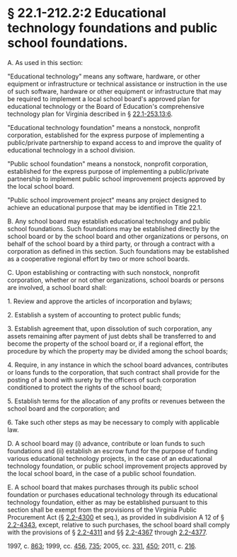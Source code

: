# § 22.1-212.2:2 Educational technology foundations and public school foundations.

<p>A. As used in this section:</p><p>"Educational technology" means any software, hardware, or other equipment or infrastructure or technical assistance or instruction in the use of such software, hardware or other equipment or infrastructure that may be required to implement a local school board's approved plan for educational technology or the Board of Education's comprehensive technology plan for Virginia described in § <a href='http://law.lis.virginia.gov/vacode/22.1-253.13:6/'>22.1-253.13:6</a>.</p><p>"Educational technology foundation" means a nonstock, nonprofit corporation, established for the express purpose of implementing a public/private partnership to expand access to and improve the quality of educational technology in a school division.</p><p>"Public school foundation" means a nonstock, nonprofit corporation, established for the express purpose of implementing a public/private partnership to implement public school improvement projects approved by the local school board.</p><p>"Public school improvement project" means any project designed to achieve an educational purpose that may be identified in Title 22.1.</p><p>B. Any school board may establish educational technology and public school foundations. Such foundations may be established directly by the school board or by the school board and other organizations or persons, on behalf of the school board by a third party, or through a contract with a corporation as defined in this section. Such foundations may be established as a cooperative regional effort by two or more school boards.</p><p>C. Upon establishing or contracting with such nonstock, nonprofit corporation, whether or not other organizations, school boards or persons are involved, a school board shall:</p><p>1. Review and approve the articles of incorporation and bylaws;</p><p>2. Establish a system of accounting to protect public funds;</p><p>3. Establish agreement that, upon dissolution of such corporation, any assets remaining after payment of just debts shall be transferred to and become the property of the school board or, if a regional effort, the procedure by which the property may be divided among the school boards;</p><p>4. Require, in any instance in which the school board advances, contributes or loans funds to the corporation, that such contract shall provide for the posting of a bond with surety by the officers of such corporation conditioned to protect the rights of the school board;</p><p>5. Establish terms for the allocation of any profits or revenues between the school board and the corporation; and</p><p>6. Take such other steps as may be necessary to comply with applicable law.</p><p>D. A school board may (i) advance, contribute or loan funds to such foundations and (ii) establish an escrow fund for the purpose of funding various educational technology projects, in the case of an educational technology foundation, or public school improvement projects approved by the local school board, in the case of a public school foundation.</p><p>E. A school board that makes purchases through its public school foundation or purchases educational technology through its educational technology foundation, either as may be established pursuant to this section shall be exempt from the provisions of the Virginia Public Procurement Act (§ <a href='http://law.lis.virginia.gov/vacode/2.2-4300/'>2.2-4300</a> et seq.), as provided in subdivision A 12 of § <a href='http://law.lis.virginia.gov/vacode/2.2-4343/'>2.2-4343</a>, except, relative to such purchases, the school board shall comply with the provisions of § <a href='http://law.lis.virginia.gov/vacode/2.2-4311/'>2.2-4311</a> and §§ <a href='http://law.lis.virginia.gov/vacode/2.2-4367/'>2.2-4367</a> through <a href='http://law.lis.virginia.gov/vacode/2.2-4377/'>2.2-4377</a>.</p><p>1997, c. <a href='http://lis.virginia.gov/cgi-bin/legp604.exe?971+ful+CHAP0863'>863</a>; 1999, cc. <a href='http://lis.virginia.gov/cgi-bin/legp604.exe?991+ful+CHAP0456'>456</a>, <a href='http://lis.virginia.gov/cgi-bin/legp604.exe?991+ful+CHAP0735'>735</a>; 2005, cc. <a href='http://lis.virginia.gov/cgi-bin/legp604.exe?051+ful+CHAP0331'>331</a>, <a href='http://lis.virginia.gov/cgi-bin/legp604.exe?051+ful+CHAP0450'>450</a>; 2011, c. <a href='http://lis.virginia.gov/cgi-bin/legp604.exe?111+ful+CHAP0216'>216</a>.</p>